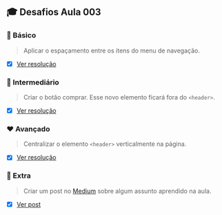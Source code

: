 ## :mortar_board: Desafios Aula 003

### :green_heart: Básico

> Aplicar o espaçamento entre os itens do menu de navegação.

- [x] [Ver resolução][basico]

### :yellow_heart: Intermediário

> Criar o botão comprar. Esse novo elemento ficará fora do `<header>`.

- [x] [Ver resolução][intermediario]

### :heart: Avançado

> Centralizar o elemento `<header>` verticalmente na página.

- [x] [Ver resolução][avancado]

### :gem: Extra

> Criar um post no [Medium](https://medium.com/) sobre algum assunto aprendido na aula.

- [x] [Ver post][extra]

[basico]: https://github.com/andyalmeida/loja-fone/commit/29d34e2679a62df91694f0d2cad4be5bc81b0a9d
[intermediario]: https://github.com/andyalmeida/loja-fone/commit/2bab9b2b727d06de67c0b1e09f4abcfaee13fb0d
[avancado]: https://github.com/andyalmeida/loja-fone/commit/aa05ea9ce05b400fc10f8bf6c7844703921e1c2e
[extra]: https://medium.com/@andralmeida_64332/%C3%A9-realmente-necess%C3%A1rio-um-valor-inherit-no-css-18b7d9c86e03